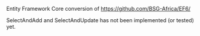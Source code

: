 Entity Framework Core conversion of https://github.com/BSG-Africa/EF6/

SelectAndAdd and SelectAndUpdate has not been implemented (or tested) yet.